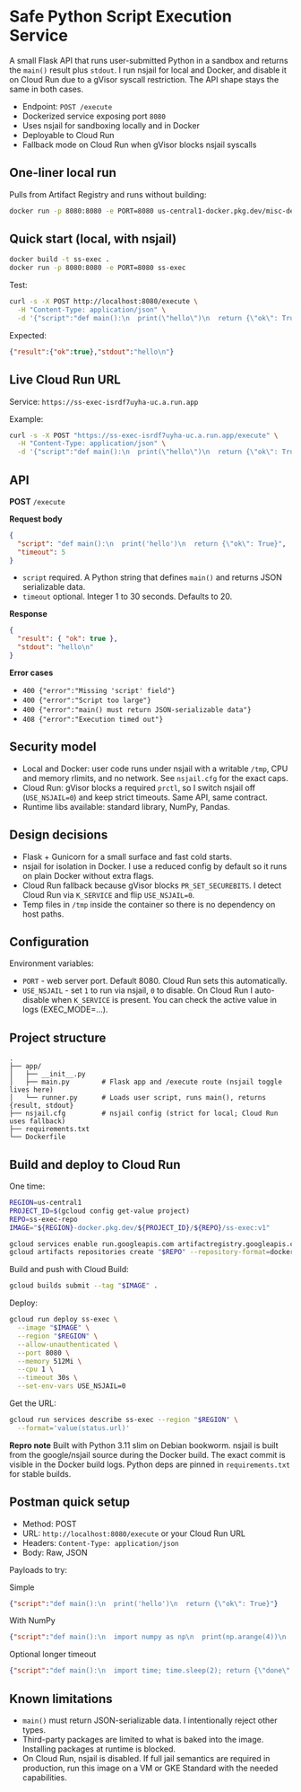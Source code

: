 # Safe Python Script Execution Service

A small Flask API that runs user-submitted Python in a sandbox and returns the `main()` result plus `stdout`. I run nsjail for local and Docker, and disable it on Cloud Run due to a gVisor syscall restriction. The API shape stays the same in both cases.

* Endpoint: `POST /execute`
* Dockerized service exposing port `8080`
* Uses nsjail for sandboxing locally and in Docker
* Deployable to Cloud Run
* Fallback mode on Cloud Run when gVisor blocks nsjail syscalls

## One-liner local run

Pulls from Artifact Registry and runs without building:

```bash
docker run -p 8080:8080 -e PORT=8080 us-central1-docker.pkg.dev/misc-dev-457722/ss-exec-repo/ss-exec:v5
```

## Quick start (local, with nsjail)

```bash
docker build -t ss-exec .
docker run -p 8080:8080 -e PORT=8080 ss-exec
```

Test:

```bash
curl -s -X POST http://localhost:8080/execute \
  -H "Content-Type: application/json" \
  -d '{"script":"def main():\n  print(\"hello\")\n  return {\"ok\": True}"}'
```

Expected:

```json
{"result":{"ok":true},"stdout":"hello\n"}
```

## Live Cloud Run URL

Service: `https://ss-exec-isrdf7uyha-uc.a.run.app`

Example:

```bash
curl -s -X POST "https://ss-exec-isrdf7uyha-uc.a.run.app/execute" \
  -H "Content-Type: application/json" \
  -d '{"script":"def main():\n  print(\"hello\")\n  return {\"ok\": True}"}'
```

## API

**POST** `/execute`

**Request body**

```json
{
  "script": "def main():\n  print('hello')\n  return {\"ok\": True}",
  "timeout": 5
}
```

* `script` required. A Python string that defines `main()` and returns JSON serializable data.
* `timeout` optional. Integer 1 to 30 seconds. Defaults to 20.

**Response**

```json
{
  "result": { "ok": true },
  "stdout": "hello\n"
}
```

**Error cases**

* `400 {"error":"Missing 'script' field"}`
* `400 {"error":"Script too large"}`
* `400 {"error":"main() must return JSON-serializable data"}`
* `408 {"error":"Execution timed out"}`

## Security model

* Local and Docker: user code runs under nsjail with a writable `/tmp`, CPU and memory rlimits, and no network. See `nsjail.cfg` for the exact caps.
* Cloud Run: gVisor blocks a required `prctl`, so I switch nsjail off (`USE_NSJAIL=0`) and keep strict timeouts. Same API, same contract.
* Runtime libs available: standard library, NumPy, Pandas.

## Design decisions

* Flask + Gunicorn for a small surface and fast cold starts.
* nsjail for isolation in Docker. I use a reduced config by default so it runs on plain Docker without extra flags.
* Cloud Run fallback because gVisor blocks `PR_SET_SECUREBITS`. I detect Cloud Run via `K_SERVICE` and flip `USE_NSJAIL=0`.
* Temp files in `/tmp` inside the container so there is no dependency on host paths.

## Configuration

Environment variables:

* `PORT` - web server port. Default 8080. Cloud Run sets this automatically.
* `USE_NSJAIL` - set `1` to run via nsjail, `0` to disable. On Cloud Run I auto-disable when `K_SERVICE` is present. You can check the active value in logs (EXEC\_MODE=...).

## Project structure

```
.
├── app/
│   ├── __init__.py
│   ├── main.py        # Flask app and /execute route (nsjail toggle lives here)
│   └── runner.py      # Loads user script, runs main(), returns {result, stdout}
├── nsjail.cfg         # nsjail config (strict for local; Cloud Run uses fallback)
├── requirements.txt
└── Dockerfile
```

## Build and deploy to Cloud Run

One time:

```bash
REGION=us-central1
PROJECT_ID=$(gcloud config get-value project)
REPO=ss-exec-repo
IMAGE="${REGION}-docker.pkg.dev/${PROJECT_ID}/${REPO}/ss-exec:v1"

gcloud services enable run.googleapis.com artifactregistry.googleapis.com cloudbuild.googleapis.com
gcloud artifacts repositories create "$REPO" --repository-format=docker --location="$REGION" || true
```

Build and push with Cloud Build:

```bash
gcloud builds submit --tag "$IMAGE" .
```

Deploy:

```bash
gcloud run deploy ss-exec \
  --image "$IMAGE" \
  --region "$REGION" \
  --allow-unauthenticated \
  --port 8080 \
  --memory 512Mi \
  --cpu 1 \
  --timeout 30s \
  --set-env-vars USE_NSJAIL=0
```

Get the URL:

```bash
gcloud run services describe ss-exec --region "$REGION" \
  --format='value(status.url)'
```

**Repro note**
Built with Python 3.11 slim on Debian bookworm. nsjail is built from the google/nsjail source during the Docker build. The exact commit is visible in the Docker build logs. Python deps are pinned in `requirements.txt` for stable builds.

## Postman quick setup

* Method: POST
* URL: `http://localhost:8080/execute` or your Cloud Run URL
* Headers: `Content-Type: application/json`
* Body: Raw, JSON

Payloads to try:

Simple

```json
{"script":"def main():\n  print('hello')\n  return {\"ok\": True}"}
```

With NumPy

```json
{"script":"def main():\n  import numpy as np\n  print(np.arange(4))\n  return {\"sum\": int(np.sum([1,2,3]))}"}
```

Optional longer timeout

```json
{"script":"def main():\n  import time; time.sleep(2); return {\"done\": True}", "timeout": 25}
```

## Known limitations

* `main()` must return JSON-serializable data. I intentionally reject other types.
* Third-party packages are limited to what is baked into the image. Installing packages at runtime is blocked.
* On Cloud Run, nsjail is disabled. If full jail semantics are required in production, run this image on a VM or GKE Standard with the needed capabilities.
